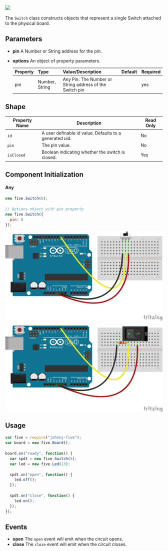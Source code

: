![](https://i.gyazo.com/b3625fde0651907ff823c624c5431a43.png)

The `Switch` class constructs objects that represent a single Switch attached to the physical board.

## Parameters

- **pin** A Number or String address for the pin.

- **options** An object of property parameters.
  <span class="abbreviate-table">

  | Property | Type           | Value/Description                                        | Default | Required |
  |---------------|----------------|------------|----------------------------------------------------|----------|
  | pin           | Number, String | Any Pin. The Number or String address of the Switch pin     | | yes      |
  </span>  

## Shape

| Property Name | Description | Read Only |
|---------------| ----------- | ----------|
| `id` | A user definable id value. Defaults to a generated uid. | No |
| `pin` | The pin value. | No |
| `isClosed` | Boolean indicating whether the switch is closed. | Yes |



## Component Initialization

#### Any

```js
new five.Switch(8);

// Options object with pin property
new five.Switch({
  pin: 8
});
```

![Switch SPDT](https://raw.githubusercontent.com/rwaldron/johnny-five/master/docs/breadboard/switch-spdt.png)

![Switch SPDT](https://raw.githubusercontent.com/rwaldron/johnny-five/master/docs/breadboard/switch-spst-rocker.png)

## Usage
```js
var five = require("johnny-five");
var board = new five.Board();

board.on("ready", function() {
  var spdt = new five.Switch(8);
  var led = new five.Led(13);

  spdt.on("open", function() {
    led.off();
  });

  spdt.on("close", function() {
    led.on();
  });
});
```

## Events

- **open** The `open` event will emit when the circuit opens. 
- **close** The `close` event will emit when the circuit closes. 
